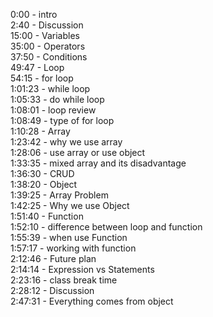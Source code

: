 0:00 - intro  
2:40 - Discussion  
15:00 - Variables  
35:00 - Operators  
37:50 - Conditions  
49:47 - Loop  
54:15 - for loop  
1:01:23 - while loop  
1:05:33 - do while loop  
1:08:01 - loop review  
1:08:49 - type of for loop  
1:10:28 - Array  
1:23:42 - why we use array  
1:28:06 - use array or use object  
1:33:35 - mixed array and its disadvantage  
1:36:30 - CRUD  
1:38:20 - Object  
1:39:25 - Array Problem  
1:42:25 - Why we use Object  
1:51:40 - Function  
1:52:10 - difference between loop and function  
1:55:39 - when use Function  
1:57:17 - working with function  
2:12:46 - Future plan  
2:14:14 - Expression vs Statements  
2:23:16 - class break time  
2:28:12 - Discussion  
2:47:31 - Everything comes from object  
